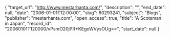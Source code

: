 {
  "target_url": "http://www.mestarhanta.com/", 
  "description": "", 
  "end_date": null, 
  "date": "2006-01-01T12:00:00", 
  "slug": 60293241, 
  "subject": "Blogs", 
  "publisher": "mestarhanta.com", 
  "open_access": true, 
  "title": "A Scotsman in Japan", 
  "record_id": "20060101T120000/vPsmO20jPR+KEgoWVysOUg==", 
  "start_date": null
}

